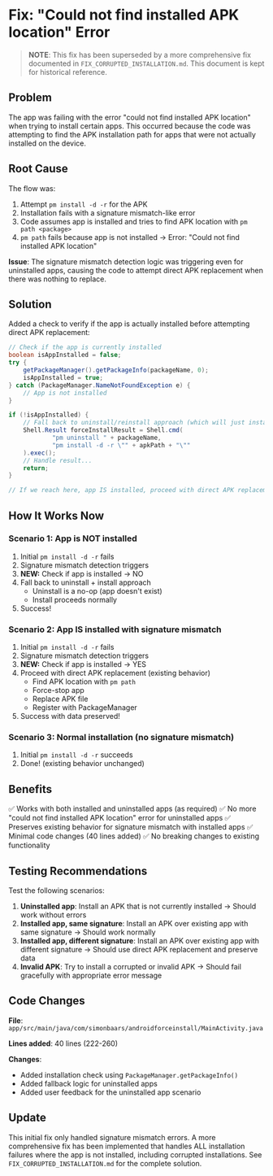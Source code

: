 # Fix: "Could not find installed APK location" Error

> **NOTE**: This fix has been superseded by a more comprehensive fix documented in `FIX_CORRUPTED_INSTALLATION.md`. This document is kept for historical reference.

## Problem

The app was failing with the error "could not find installed APK location" when trying to install certain apps. This occurred because the code was attempting to find the APK installation path for apps that were not actually installed on the device.

## Root Cause

The flow was:
1. Attempt `pm install -d -r` for the APK
2. Installation fails with a signature mismatch-like error
3. Code assumes app is installed and tries to find APK location with `pm path <package>`
4. `pm path` fails because app is not installed → Error: "Could not find installed APK location"

**Issue**: The signature mismatch detection logic was triggering even for uninstalled apps, causing the code to attempt direct APK replacement when there was nothing to replace.

## Solution

Added a check to verify if the app is actually installed before attempting direct APK replacement:

```java
// Check if the app is currently installed
boolean isAppInstalled = false;
try {
    getPackageManager().getPackageInfo(packageName, 0);
    isAppInstalled = true;
} catch (PackageManager.NameNotFoundException e) {
    // App is not installed
}

if (!isAppInstalled) {
    // Fall back to uninstall/reinstall approach (which will just install)
    Shell.Result forceInstallResult = Shell.cmd(
            "pm uninstall " + packageName,
            "pm install -d -r \"" + apkPath + "\""
    ).exec();
    // Handle result...
    return;
}

// If we reach here, app IS installed, proceed with direct APK replacement...
```

## How It Works Now

### Scenario 1: App is NOT installed
1. Initial `pm install -d -r` fails
2. Signature mismatch detection triggers
3. **NEW:** Check if app is installed → NO
4. Fall back to uninstall + install approach
   - Uninstall is a no-op (app doesn't exist)
   - Install proceeds normally
5. Success!

### Scenario 2: App IS installed with signature mismatch
1. Initial `pm install -d -r` fails
2. Signature mismatch detection triggers
3. **NEW:** Check if app is installed → YES
4. Proceed with direct APK replacement (existing behavior)
   - Find APK location with `pm path`
   - Force-stop app
   - Replace APK file
   - Register with PackageManager
5. Success with data preserved!

### Scenario 3: Normal installation (no signature mismatch)
1. Initial `pm install -d -r` succeeds
2. Done! (existing behavior unchanged)

## Benefits

✅ Works with both installed and uninstalled apps (as required)
✅ No more "could not find installed APK location" error for uninstalled apps
✅ Preserves existing behavior for signature mismatch with installed apps
✅ Minimal code changes (40 lines added)
✅ No breaking changes to existing functionality

## Testing Recommendations

Test the following scenarios:

1. **Uninstalled app**: Install an APK that is not currently installed → Should work without errors
2. **Installed app, same signature**: Install an APK over existing app with same signature → Should work normally
3. **Installed app, different signature**: Install an APK over existing app with different signature → Should use direct APK replacement and preserve data
4. **Invalid APK**: Try to install a corrupted or invalid APK → Should fail gracefully with appropriate error message

## Code Changes

**File**: `app/src/main/java/com/simonbaars/androidforceinstall/MainActivity.java`

**Lines added**: 40 lines (222-260)

**Changes**:
- Added installation check using `PackageManager.getPackageInfo()`
- Added fallback logic for uninstalled apps
- Added user feedback for the uninstalled app scenario

## Update

This initial fix only handled signature mismatch errors. A more comprehensive fix has been implemented that handles ALL installation failures where the app is not installed, including corrupted installations. See `FIX_CORRUPTED_INSTALLATION.md` for the complete solution.
